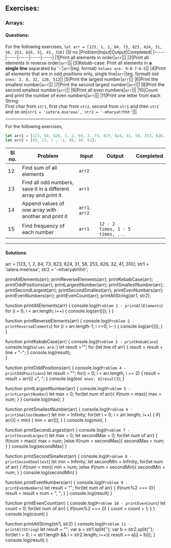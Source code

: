 ## Exercises:
### Arrays:
#### Questions:
For the following exercises, `let arr = [123, 1, 2, 64, 73, 823, 624, 31, 58, 253, 626, 32, 41, 310]`
|Sl no.|Problem|Input|Output|Completed|
|-----|-----|-----|-----|-----|
|1|Print all elements in order|`arr`|||
|2|Print all elements in reverse order|`arr`|||
|3|Kebab-case: Print all elements in **a single line** separated by '-'|`arr`|(eg. format) `Values are: 9-8-7-6-5`||
|4|Print all elements that are in odd positions only, single line|`arr`|(eg. format) `Odd ones: 2, 8, 32, 128, 512`||
|5|Print the largest number|`arr`|||
|6|Print the smallest number|`arr`|||
|7|Print the second largest number|`arr`|||
|8|Print the second smallest number|`arr`|||
|9|Print all even numbers|`arr`|||
|10|Count and print the number of even numbers|`arr`|||
|11|Print one letter from each String: <br> First char from `str1`, first char from `str2`, second from `str1` and then `str2` and so on|`str1 = 'iatera.mse!eaa', str2 = '-mharyatrhhh'`|||

-----
For the following exercises, 
```javascript
let arr1 = [123, 58, 626, 1, 2, 64, 2, 73, 823, 624, 31, 58, 253, 626, 32, 41, 310, 58, 153];
let arr2 = [93, 23, 1 , -1, 85, 39, 62];
```

|Sl no.|Problem|Input|Output|Completed|
|-----|-----|-----|-----|-----|
|12|Find sum of all elements|`arr2`|||
|13|Find all odd numbers, save it in a different array and print it|`arr1`|||
|14|Append values of one array with another and print it|`arr1`, `arr2`|||
|15|Find frequency of each number|`arr1`|`12 - 2 times, 1 - 5 times, ...`||

-----
#### Solutions:

arr = [123, 1, 2, 64, 73, 823, 624, 31, 58, 253, 626, 32, 41, 310];
str1 = 'iatera.mse!eaa';
str2 = '-mharyatrhhh';

printAllElements(arr);
printReverseElements(arr);
printKebabCase(arr);
printOddPositions(arr);
printLargestNumber(arr);
printSmallestNumber(arr);
printSecondLargest(arr);
printSecondSmallest(arr);
printEvenNumbers(arr);
printEvenNumbers(arr);
printEvenCount(arr);
printAltString(str1, str2);

function printAllElements(arr) {
  console.log(`Problem 1 - printAllElements`)
  for (i = 0; i < arr.length; i++) {
    console.log(arr[i]);
	}
}

function printReverseElements(arr) {
	console.log(`Problem 2 - printReverseElements`)
  for (i = arr.length-1; i >=0; i--) {
  	console.log(arr[i]);
  }
}

function printKebabCase(arr) {
  console.log(`Problem 3 - printKebabCase`)
  console.log(`Values are:`)
  let result ="";
  for (let line of arr) {
  	result = result + line + "-";
  }
console.log(result);  
}

function printOddPositions(arr) {
  console.log(`Problem 4 - printOddPositions`)
  let result = ""; 
  for(i = 0; i < arr.length; i += 2) {
    result = result + arr[i] +", ";
  }
console.log(`Odd ones: ${result}`);
}

function printLargestNumber(arr) {
  console.log(`Problem 5 - printLargestNumber`)
  let max = 0;
  for(let num of arr){
    if(num > max){
      max = num;
    }
  }
	console.log(max);
}

function printSmallestNumber(arr) {
  console.log(`Problem 6 - printSmallestNumber`)
  let min = Infinity;
  for(let i = 0; i < arr.length; i++) {
    if( arr[i] < min) {
      min = arr[i];
    }
  }
  console.log(min);
}

function printSecondLargest(arr) {
  console.log(`Problem 7 - printSecondLargest`)
	let max = 0;
  let secondMax = 0;
  for(let num of arr) {
    if(num > max){
      max = num;
    }else if(num > secondMax){
      secondMax = num;
    }
  }
console.log(secondMax)
}

function printSecondSmallest(arr) {
  console.log(`Problem 8 - printSecondSmallest`)
  let min = Infinity;
  let secondMin = Infinity;
  for(let num of arr) {
    if(num < min){
      min = num;
    }else if(num < secondMin){
      secondMin = num;
    }
  }
console.log(secondMin)
}

function printEvenNumbers(arr) {
  console.log(`Problem 9 - printEvenNumbers`)
  let result = "";
  for(let num of arr) {
    if(num%2 === 0){
      result = result + num + ", ";
    }
  }
console.log(result)
}

function printEvenCount(arr) {
  console.log(`Problem 10 - printEvenCount`)
  let count = 0;
  for(let num of arr) {
    if(num%2 === 0) {
      count = count + 1;
    }
  }
console.log(count)
}

function printAltString(str1, str2) {
  console.log(`Problem 11 - printAltString`)
  let result = "";
  var a = str1.split('');
  var b = str2.split('');
  for(let i = 0; i < str1.length && i < str2.length; i++){
    result += a[i] + b[i];
  }
console.log(result)
}

